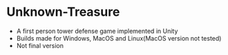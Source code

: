 # Unknown-Treasure
- A first person tower defense game implemented in Unity
- Builds made for Windows, MacOS and Linux(MacOS version not tested)
- Not final version
